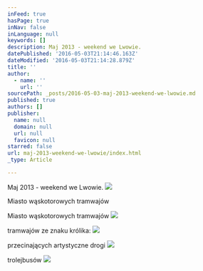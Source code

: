 ```yaml
---
inFeed: true
hasPage: true
inNav: false
inLanguage: null
keywords: []
description: Maj 2013 - weekend we Lwowie.
datePublished: '2016-05-03T21:14:46.163Z'
dateModified: '2016-05-03T21:14:28.879Z'
title: ''
author:
  - name: ''
    url: ''
sourcePath: _posts/2016-05-03-maj-2013-weekend-we-lwowie.md
published: true
authors: []
publisher:
  name: null
  domain: null
  url: null
  favicon: null
starred: false
url: maj-2013-weekend-we-lwowie/index.html
_type: Article

---
```

Maj 2013 - weekend we Lwowie.
![](https://s3-us-west-2.amazonaws.com/the-grid-img/p/65316d7e4861b452aa3b7ab2f7cd6bf2ca1b5c3c.jpg)

Miasto wąskotorowych tramwajów

Miasto wąskotorowych tramwajów
![](https://the-grid-user-content.s3-us-west-2.amazonaws.com/7a35a2d1-94bb-4ed8-a5f0-e42d9447730f.jpg)

tramwajów ze znaku królika:
![](https://the-grid-user-content.s3-us-west-2.amazonaws.com/b6e396c6-ac84-464f-9657-71cd040b4760.jpg)

przecinających artystyczne drogi
![](https://the-grid-user-content.s3-us-west-2.amazonaws.com/346b8911-1da7-4fbe-841b-70cefbbdd759.jpg)

trolejbusów
![](https://the-grid-user-content.s3-us-west-2.amazonaws.com/8c6dada0-0751-4ac1-a49d-2a0f0586a6a4.jpg)